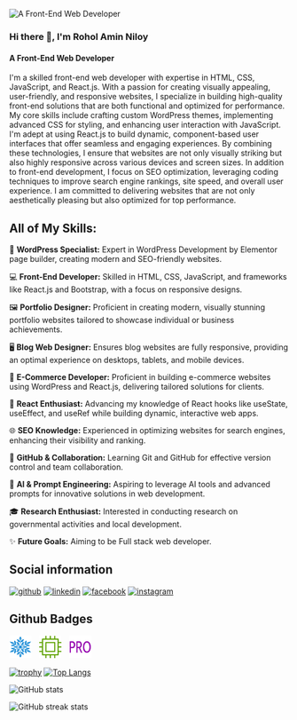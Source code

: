 ![A Front-End Web Developer](https://media.licdn.com/dms/image/v2/D4E16AQGqJhUk7WRqRQ/profile-displaybackgroundimage-shrink_350_1400/profile-displaybackgroundimage-shrink_350_1400/0/1735977710006?e=1741219200&v=beta&t=S-p4pVtCEDBejK51FNg5XXmaZA-pn4m80PCN4ZfqLLE)
### Hi there 👋, I'm Rohol Amin Niloy
#### A Front-End Web Developer

I'm a skilled front-end web developer with expertise in HTML, CSS, JavaScript, and React.js. With a passion for creating visually appealing, user-friendly, and responsive websites, I specialize in building high-quality front-end solutions that are both functional and optimized for performance.
My core skills include crafting custom WordPress themes, implementing advanced CSS for styling, and enhancing user interaction with JavaScript. I'm adept at using React.js to build dynamic, component-based user interfaces that offer seamless and engaging experiences. By combining these technologies, I ensure that websites are not only visually striking but also highly responsive across various devices and screen sizes.
In addition to front-end development, I focus on SEO optimization, leveraging coding techniques to improve search engine rankings, site speed, and overall user experience. I am committed to delivering websites that are not only aesthetically pleasing but also optimized for top performance.



## All of My Skills:
🚀 **WordPress Specialist:** Expert in WordPress Development by Elementor page builder, creating modern and SEO-friendly websites.

💻 **Front-End Developer:** Skilled in HTML, CSS, JavaScript, and frameworks like React.js and Bootstrap, with a focus on responsive designs.

🖼️ **Portfolio Designer:** Proficient in creating modern, visually stunning portfolio websites tailored to showcase individual or business achievements.

🖥️ **Blog Web Designer:** Ensures blog websites are fully responsive, providing an optimal experience on desktops, tablets, and mobile devices.

🛒 **E-Commerce Developer:** Proficient in building e-commerce websites using WordPress and React.js, delivering tailored solutions for clients.

🔧 **React Enthusiast:** Advancing my knowledge of React hooks like useState, useEffect, and useRef while building dynamic, interactive web apps.

🌐 **SEO Knowledge:** Experienced in optimizing websites for search engines, enhancing their visibility and ranking.

🌟 **GitHub & Collaboration:** Learning Git and GitHub for effective version control and team collaboration.

🤖 **AI & Prompt Engineering:** Aspiring to leverage AI tools and advanced prompts for innovative solutions in web development.

🎓 **Research Enthusiast:** Interested in conducting research on governmental activities and local development.

✨ **Future Goals:** Aiming to be Full stack web developer.


## Social information
[<img src='https://cdn.jsdelivr.net/npm/simple-icons@3.0.1/icons/github.svg' alt='github' height='40'>](https://github.com/roholAminNiloy) [<img src='https://cdn.jsdelivr.net/npm/simple-icons@3.0.1/icons/linkedin.svg' alt='linkedin' height='40'>](https://www.linkedin.com/in/rohol-amin-niloy-52319b329/) [<img src='https://cdn.jsdelivr.net/npm/simple-icons@3.0.1/icons/facebook.svg' alt='facebook' height='40'>](https://www.facebook.com/profile.php?id=100037771363593) [<img src='https://cdn.jsdelivr.net/npm/simple-icons@3.0.1/icons/instagram.svg' alt='instagram' height='40'>](https://www.instagram.com/roholaminniloy/)

## Github Badges
<a href='https://archiveprogram.github.com/'><img src='https://raw.githubusercontent.com/acervenky/animated-github-badges/master/assets/acbadge.gif' width='40' height='40'></a> <a href='https://docs.github.com/en/developers'><img src='https://raw.githubusercontent.com/acervenky/animated-github-badges/master/assets/devbadge.gif' width='40' height='40'></a> <a href='https://github.com/pricing'><img src='https://raw.githubusercontent.com/acervenky/animated-github-badges/master/assets/pro.gif' width='40' height='40'></a> 

[![trophy](https://github-profile-trophy.vercel.app/?username=roholAminNiloy)](https://github.com/ryo-ma/github-profile-trophy)
[![Top Langs](https://github-readme-stats.vercel.app/api/top-langs/?username=roholAminNiloy)](https://github.com/anuraghazra/github-readme-stats)

![GitHub stats](https://github-readme-stats.vercel.app/api?username=roholAminNiloy&show_icons=true&count_private=true)

![GitHub streak stats](https://streak-stats.demolab.com/?user=roholAminNiloy)

